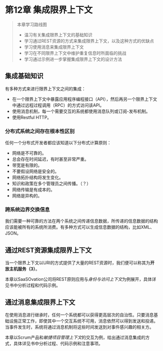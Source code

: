 # 第12章 集成限界上下文

> 本章学习路线图
>
> - 温习有关集成限界上下文的基础知识
> - 学习通过REST资源的方式来集成限界上下文，以及这种方式的优缺点
> - 学习使用消息来集成限界上下文
> - 学习在不同限界上下文中维护重复信息时所面临的挑战
> - 学习通过示例进一步掌握集成限界上下文的设计方法



## 集成基础知识

有多种方式来进行限界上下文之间的集成：

- 在一个限界上下文中暴露应用程序编程接口（API），然后再另一个限界上下文中通过远程过程调用（RPC）的方式访问该API。
- 使用消息机制，每一个需要交互的系统都使用消息队列或订阅-发布机制。
- 使用Restful HTTP。



### 分布式系统之间存在根本性区别

任何一个分布式开发者都应该知道以下分布式计算原则：

- 网络是不可靠的。
- 总会存在时间延迟，有时甚至非常严重。
- 带宽是有限的。
- 不要假设网络是安全的。
- 网络拓扑结构将发生变化。
- 知识和政策在多个管理员之间传播。（？）
- 网络传输是有成本的。
- 网络是异构的。



### 跨系统边界交换信息

我们需要一种可靠的方法在两个系统之间传递信息数据，所传递的信息数据的结构应该能被所有的系统所消费。有多种方式可以生成信息数据的结构，比如XML、JSON。



## 通过REST资源集成限界上下文

当一个限界上下文以URI的方式提供了大量的REST资源时，我们便可以称其为**开放主机服务（3）**。

本章以SaaSOvation公司将REST原则应用与*身份与访问上下文*为例展开，具体详见书中分析过程和代码示例。



## 通过消息集成限界上下文

在使用消息进行继承时，任何一个系统都可以获得更高层次的自治性。只要消息基础设施正常工作，即使其中一个交互系统不可用，消息依然可以得到发送和投递。当事件发生时，系统将通过消息机制将这些时间发送到对事件感兴趣的相关方。

本章以Scrum产品和*敏捷项目管理上下文*的交互为例，给出通过消息集成的方式，具体详见书中分析过程、代码示例和注意事项。

